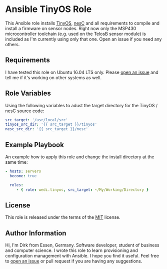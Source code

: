 Ansible TinyOS Role
===================

This Ansible role installs [TinyOS](https://github.com/tinyos/tinyos-main/), [nesC](https://github.com/tinyos/nesc) and all requirements to compile and install a firmware on sensor nodes. Right now only the MSP430 microcontroller toolchain (e.g. used on the TelosB sensor module) is included as I'm currently using only that one. Open an issue if you need any others.

Requirements
------------

I have tested this role on Ubuntu 16.04 LTS only. Please [open an issue](https://github.com/wedi/ansible-role-tinyos/issues)
and tell me if it's working on other systems as well.

Role Variables
--------------

Using the following variables to adust the target directory for the TinyOS / nesC source code:
```YAML
src_target: '/usr/local/src'
tinyos_src_dir: '{{ src_target }}/tinyos'
nesc_src_dir: '{{ src_target }}/nesc'
```

Example Playbook
----------------

An example how to apply this role and change the install directory at the same time:
```YAML
- hosts: servers
  become: true

  roles:
     - { role: wedi.tinyos, src_target: ~/My/Working/Directory }
```

License
-------

This role is released under the terms of the [MIT](https://github.com/wedi/ansible-role-tinyos/blob/master/LICENSE) license.

Author Information
------------------

Hi, I'm Dirk from Essen, Germany. Software developer, student of business and computer science. I wrote this role to learn provisioning and configuration management with Ansible. I hope you find it useful. Feel free to [open an issue](https://github.com/wedi/ansible-role-tinyos/issues) or pull request if you are having any suggestions.
